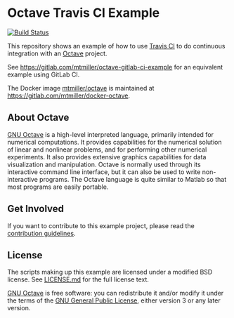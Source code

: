 Octave Travis CI Example
========================

[![Build Status](https://travis-ci.org/mtmiller/octave-travis-ci-example.svg?branch=master)](https://travis-ci.org/mtmiller/octave-travis-ci-example)

This repository shows an example of how to use [Travis CI] to do continuous
integration with an [Octave][GNU Octave] project.

See https://gitlab.com/mtmiller/octave-gitlab-ci-example for an equivalent
example using GitLab CI.

The Docker image [mtmiller/octave] is maintained at
https://gitlab.com/mtmiller/docker-octave.

## About Octave

[GNU Octave] is a high-level interpreted language, primarily intended for
numerical computations. It provides capabilities for the numerical solution of
linear and nonlinear problems, and for performing other numerical experiments.
It also provides extensive graphics capabilities for data visualization and
manipulation. Octave is normally used through its interactive command line
interface, but it can also be used to write non-interactive programs. The
Octave language is quite similar to Matlab so that most programs are easily
portable.

## Get Involved

If you want to contribute to this example project, please read the
[contribution guidelines](CONTRIBUTING.md).

## License

The scripts making up this example are licensed under a modified BSD license.
See [LICENSE.md](LICENSE.md) for the full license text.

[GNU Octave] is free software: you can redistribute it and/or modify it under
the terms of the [GNU General Public License][gpl], either version 3 or any
later version.

[GNU Octave]: https://www.octave.org/
[Travis CI]: https://travis-ci.com/
[gpl]: https://www.gnu.org/licenses/gpl-3.0.html
[mtmiller/octave]: https://hub.docker.com/r/mtmiller/octave
